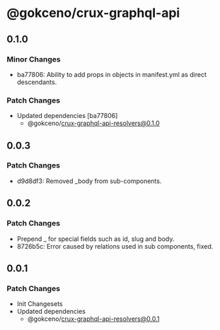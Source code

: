 # @gokceno/crux-graphql-api

## 0.1.0

### Minor Changes

- ba77806: Ability to add props in objects in manifest.yml as direct descendants.

### Patch Changes

- Updated dependencies [ba77806]
  - @gokceno/crux-graphql-api-resolvers@0.1.0

## 0.0.3

### Patch Changes

- d9d8df3: Removed \_body from sub-components.

## 0.0.2

### Patch Changes

- Prepend \_ for special fields such as id, slug and body.
- 8726b5c: Error caused by relations used in sub components, fixed.

## 0.0.1

### Patch Changes

- Init Changesets
- Updated dependencies
  - @gokceno/crux-graphql-api-resolvers@0.0.1
